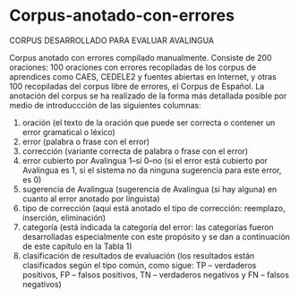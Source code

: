 # Corpus-anotado-con-errores

CORPUS DESARROLLADO PARA EVALUAR AVALINGUA

Corpus anotado con errores compilado manualmente. 
Сonsiste de 200 oraciones: 100 oraciones con errores recopiladas de los corpus de aprendices como CAES, CEDELE2 y fuentes abiertas en Internet, y otras 100 recopiladas del corpus libre de errores, el Corpus de Español. 
La anotación del corpus se ha realizado de la forma más detallada posible por medio de introduccción de las siguientes columnas: 
1.	oración (el texto de la oración que puede ser correcta o contener un error gramatical o léxico)
2.	error (palabra o frase con el error)
3.	corrección (variante correcta de palabra o frase con el error)
4.	error cubierto por Avalingua 1–sí 0–no (si el error está cubierto por Avalingua es 1, si el sistema no da ninguna sugerencia para este error, es 0) 
5.	sugerencia de Avalingua (sugerencia de Avalingua (si hay alguna) en cuanto al error anotado por linguista)
6.	tipo de corrección (aquí está anotado el tipo de corrección: reemplazo, inserción, eliminación)
7.	categoría (está indicada la categoría del error: las categorías fueron desarrolladas especialmente con este propósito y se dan a continuación de este capítulo en la Tabla 1) 
8.	clasificación de resultados de evaluación (los resultados están clasificados según el tipo común, como sigue: TP – verdaderos positivos, FP – falsos positivos, TN – verdaderos negativos y FN – falsos negativos)
